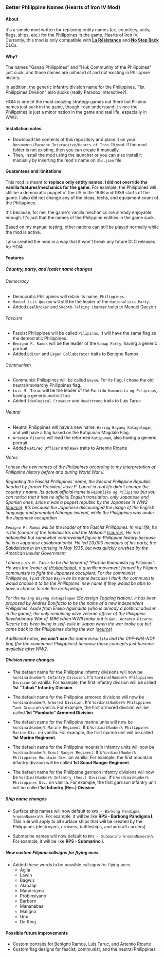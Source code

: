 ### Better Philippine Names (Hearts of Iron IV Mod)

#### About

It's a simple mod written for replacing entity names (ex. countries, units, flags, ships, etc.) for the Philippines in the game, Hearts of Iron IV. Currently, this mod is only compatible with **[La Résistance](https://store.steampowered.com/app/1158100/Expansion__Hearts_of_Iron_IV_La_Rsistance)** and **[No Step Back](https://store.steampowered.com/app/1348661/Expansion__Hearts_of_Iron_IV_No_Step_Back)** DLCs.

#### Why?

The names "Ganap Philippines" and "Huk Community of the Philippines" just suck, and those names are unheard of and not existing in Philippine history.

In addition, the generic infantry division name for the Philippines, "1st Philippines Division" also sucks (really Paradox Interactive?).

HOI4 is one of the most amazing strategy games out there but Filipino names just suck in the game, though I can understand it since the Philippines is just a minor nation in the game and real life, especially in WW2.

#### Installation notes
- Download the contents of this repository and place it on your `Documents/Paradox Interactive/Hearts of Iron IV/mod`. If the mod folder is not existing, then you can create it manually.
- Then, install the mod using the launcher or you can also install it manually by inserting the mod's name on `dlc.json` file.

#### Guarantees and limitations

This mod is meant to **replace only entity names. I did not override the vanilla features/mechanics for the game.** For example, the Philippines will still be a democratic puppet of the US in the 1936 and 1939 starts of the game. I also did not change any of the ideas, techs, and equipment count of the Philippines.

It's because, for me, the game's vanilla mechanics are already enjoyable enough. It's just that the names of the Philippine entities in the game suck.

Based on my manual testing, other nations can still be played normally while the mod is active.

I also created the mod in a way that it won't break any future DLC releases for HOI4.

#### Features

##### Country, party, and leader name changes
###### Democracy
- Democratic Philippines will retain its name, `Philippines`.
- `Manuel Luis Quezon` will still be the leader of the `Nacionalista Party`.
- Added `Dealbroker` and `Smooth-Talking Charmer` traits to Manuel Quezon

###### Fascism
- Fascist Philippines will be called `Pilipinas`. It will have the same flag as the democratic Philippines.
- `Benigno P. Ramos` will be the leader of the `Ganap Party`, having a generic portrait
- Added `Editor` and `Eager Collaborator` traits to Benigno Ramos

###### Communism
- Communist Philippines will be called `Bayan`. For its flag, I chose the old neutral/monarchy Philippines flag.
- `Luis M. Taruc` will be the leader of the `Partido Komunista ng Pilipinas`, having a generic portrait too
- Added `Ideological Crusader` and `Headstrong` traits to Luis Taruc

###### Neutral
- Neutral Philippines will have a new name, `Haring Bayang Katagalugan`, and will have a flag based on the Katipunan Magdalo Flag.
- `Artemio Ricarte` will lead the reformed `Katipunan`, also having a generic portrait
- Added `Retired Officer` and `Hawk` traits to Artemio Ricarte

<em>
Notes:

I chose the new names of the Philippines according to my interpretation of Philippine history before and during World War II.

Regarding the Fascist Philippines' name, the Second Philippine Republic headed by former President Jose P. Laurel in real life didn't change the country's name. Its actual official name is `Republika ng Pilipinas` but you can notice that it has no official English translation, only Japanese and Spanish ones, since it was a puppet republic by the Japanese in WW2 [(source)](https://en.wikipedia.org/wiki/Second_Philippine_Republic). It's because the Japanese discouraged the usage of the English language and promoted Nihongo instead, while the Philippines was under the Japanese occupation

`Benigno P. Ramos` will be the leader of the Fascist Philippines. In real life, he is the founder of the Sakdalistas and the Makapili [(source)](https://en.wikipedia.org/wiki/Benigno_Ramos). He is a nationalist but somewhat controversial figure in Philippine history because he is a Japanese collaborationist. He led 20,000 members of his party, the Sakdalistas in an uprising in May 1935, but was quickly crushed by the American Insular Government

I chose `Luis M. Taruc` to be the leader of "Partido Komunista ng Pilipinas". He was the leader of [(Hukbalahap)](https://en.wikipedia.org/wiki/Hukbalahap), a guerilla movement formed by Filipino communists to fight the Japanese occupiers. For the communist Philippines, I just chose `Bayan` as its name because I think the communists would choose it to be the Philippines' new name if they would be able to have a chance to rule the archipelago

For the `Haring Bayang Katagalugan` (Sovereign Tagalog Nation), it has been proposed by Andres Bonifacio to be the name of a new independent Philippines. Aside from Emilio Aguinaldo (who is already a political adviser in the game), the only remaining alive veteran officer of the Philippine Revolutionary War of 1896 when WWII broke out is `Gen. Artemio Ricarte`. Ricarte has been living in self-exile in Japan when the war broke out but came back to the Philippines during the war [(source)](https://en.wikipedia.org/wiki/Artemio_Ricarte)

Additional notes, **we can't use** the name `Maharlika` and the CPP-NPA-NDF flag (for the communist Philippines) because those concepts just became available after WW2.
</em>

##### Division name changes

- The default name for the Philippine infantry divisions will now be `%ordinalNumber% Infantry Division`. It's `%ordinalNumber% Philippines Division` on vanilla. For example, the first infantry division will be called **1st "Tabak" Infantry Division**.

- The default name for the Philippine armored divisions will now be `%ordinalNumber% Armored Division`. It's `%ordinalNumber% Philippines Tank Group` on vanilla. For example, the first armored division will be called **1st "Pambato" Armored Division**.

- The default name for the Philippine marine units will now be `%ordinalNumber% Marine Regiment`. It's `%ordinalNumber% Philippines Marine Div.` on vanilla. For example, the first marine unit will be called **1st Marine Regiment**.

- The default name for the Philippine mountain infantry units will now be `%ordinalNumber% Scout Ranger Regiment`. It's `%ordinalNumber% Philippines Mountain Div.` on vanilla. For example, the first mountain infantry division will be called **1st Scout Ranger Regiment**.

- The default name for the Philippine garrison infantry divisions will now be `%ordinalNumber% Infantry (Res.) Division`. It's `%ordinalNumber% Philippines Div.` on vanilla. For example, the first garrison infantry unit will be called **1st Infantry (Res.) Division**.

##### Ship name changes

- Surface ship names will now default to `RPS - Barkong Pandigma %romanNumeral%`. For example, it will be like **RPS - Barkong Pandigma I**. This rule will apply to all surface ships that will be created by the Philippines (destroyers, cruisers, battleships, and aircraft carriers).

- Submarine names will now default to `RPS - Submarino %romanNumeral%`. For example, it will be like **RPS - Submarino I**.

##### New custom Filipino callsigns for flying aces

- Added these words to be possible callsigns for flying aces
  - Agila
  - Lawin
  - Bagwis
  - Alapaap
  - Mandirigma
  - Probinsiyano
  - Barbero
  - Mananabas
  - Maligno
  - Uno
  - Da King

#### Possible future improvements
- Custom portraits for Benigno Ramos, Luis Taruc, and Artemio Ricarte
- Custom flag designs for fascist, communist, and the neutral Philippines
